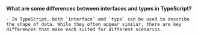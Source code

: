 **What are some differences between interfaces and types in TypeScript?**

    - In TypeScript, both `interface` and `type` can be used to describe the shape of data. While they often appear similar, there are key differences that make each suited for different scenarios.